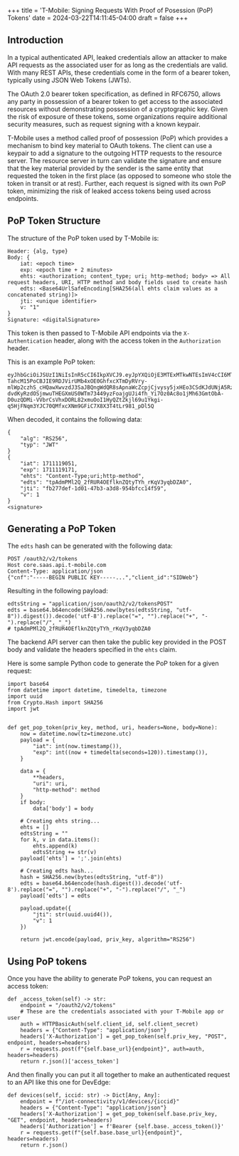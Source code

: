 +++
title = 'T-Mobile: Signing Requests With Proof of Posession (PoP) Tokens'
date = 2024-03-22T14:11:45-04:00
draft = false
+++
## Introduction

In a typical authenticated API, leaked credentials allow an attacker to make API requests as the associated user for as long as the credentials are valid. With many REST APIs, these credentials come in the form of a bearer token, typically using JSON Web Tokens (JWTs).

The OAuth 2.0 bearer token specification, as defined in RFC6750, allows any party in possession of a bearer token to get access to the associated resources without demonstrating possession of a cryptographic key. Given the risk of exposure of these tokens, some organizations require additional security measures, such as request signing with a known keypair.

T-Mobile uses a method called proof of possession (PoP) which provides a mechanism to bind key material to OAuth tokens. The client can use a keypair to add a signature to the outgoing HTTP requests to the resource server. The resource server in turn can validate the signature and ensure that the key material provided by the sender is the same entity that requested the token in the first place (as opposed to someone who stole the token in transit or at rest). Further, each request is signed with its own PoP token, minimizing the risk of leaked access tokens being used across endpoints.

## PoP Token Structure

The structure of the PoP token used by T-Mobile is:

```
Header: {alg, type}
Body: {
    iat: <epoch time>
    exp: <epoch time + 2 minutes>
    ehts: <authorization; content_type; uri; http-method; body> => All request headers, URI, HTTP method and body fields used to create hash
    edts: <Base64UrlSafeEncoding[SHA256(all ehts claim values as a concatenated string)]>
    jti: <unique identifier>
    v: "1"
}
Signature: <digitalSignature>
```

This token is then passed to T-Mobile API endpoints via the `X-Authentication` header, along with the access token in the `Authorization` header.

This is an example PoP token:

```
eyJhbGciOiJSUzI1NiIsInR5cCI6IkpXVCJ9.eyJpYXQiOjE3MTExMTkwNTEsImV4cCI6MTcxMTExOTE3MSwiZWh0cyI6IkNvbnRlbnQtVHlwZTt1cmk7aHR0cC1tZXRob2QiLCJlZHRzIjoidHBBZG1QTWwyUV8yZlJVUjRPRWZsa25aUXR5VFloX3JLcVYzeXFiRFpBMCIsImp0aSI6ImZiMjc3ZGVmLTFkMDEtNDdiMy1hM2Q4LTk1NGJmY2MxNGY1OSIsInYiOjF9.HNfcPqaKufuj64eKDVgx-TahcM15PoCBJIE9RDJVirUMb4xOE0GhfxcXTmDyRVry-mlWp2czhS_cHQawXwvzdJ3SaJBQngWdQR8sApnaWcZcpjCjvysy5jxHEo3CSdKJdUNjA5Rzd7AboQaYpVvidwRUvhFdoUsOoXC3qVWiL1krqlwzHe-dvdKyRzdOSjmwuTHEGXmUS0WTm73449yzFoajgUJi4fh_Yi7Oz0Ac8o1jMh63GmtObA-D0uzQDMi-VVbrCsVhxDORL82xmuOoI1HyQZtZkjl69u1Ykgi-q5HjFNqm3YJC70QMfxcXNm9GFiC7X8X3T4tLr981_pDl5Q
```

When decoded, it contains the following data:

```
{
    "alg": "RS256",
    "typ": "JWT"
}
{
    "iat": 1711119051,
    "exp": 1711119171,
    "ehts": "Content-Type;uri;http-method",
    "edts": "tpAdmPMl2Q_2fRUR4OEflknZQtyTYh_rKqV3yqbDZA0",
    "jti": "fb277def-1d01-47b3-a3d8-954bfcc14f59",
    "v": 1
}
<signature>
```

## Generating a PoP Token

The `edts` hash can be generated with the following data:

```
POST /oauth2/v2/tokens
Host core.saas.api.t-mobile.com
Content-Type: application/json
{"cnf":"-----BEGIN PUBLIC KEY-----...","client_id":"SIDWeb"}
```

Resulting in the following payload:

```
edtsString = "application/json/oauth2/v2/tokensPOST"
edts = base64.b64encode(SHA256.new(bytes(edtsString, "utf-8")).digest()).decode('utf-8').replace("=", "").replace("+", "-").replace("/", "_")
# tpAdmPMl2Q_2fRUR4OEflknZQtyTYh_rKqV3yqbDZA0
```

The backend API server can then take the public key provided in the POST body and validate the headers specified in the `ehts` claim.

Here is some sample Python code to generate the PoP token for a given request:

```
import base64
from datetime import datetime, timedelta, timezone
import uuid
from Crypto.Hash import SHA256
import jwt


def get_pop_token(priv_key, method, uri, headers=None, body=None):
    now = datetime.now(tz=timezone.utc)
    payload = {
        "iat": int(now.timestamp()),
        "exp": int((now + timedelta(seconds=120)).timestamp()),
    }

    data = {
        **headers,
        "uri": uri,
        "http-method": method
    }
    if body:
        data['body'] = body

    # Creating ehts string...
    ehts = []
    edtsString = ""
    for k, v in data.items():
        ehts.append(k)
        edtsString += str(v)
    payload['ehts'] = ';'.join(ehts)

    # Creating edts hash...
    hash = SHA256.new(bytes(edtsString, "utf-8"))
    edts = base64.b64encode(hash.digest()).decode('utf-8').replace("=", "").replace("+", "-").replace("/", "_")
    payload['edts'] = edts

    payload.update({
        "jti": str(uuid.uuid4()),
        "v": 1
    })

    return jwt.encode(payload, priv_key, algorithm="RS256")
```

## Using PoP tokens

Once you have the ability to generate PoP tokens, you can request an access token:

```
def _access_token(self) -> str:
    endpoint = "/oauth2/v2/tokens"
    # These are the credentials associated with your T-Mobile app or user
    auth = HTTPBasicAuth(self.client_id, self.client_secret)
    headers = {"Content-Type": "application/json"}
    headers['X-Authorization'] = get_pop_token(self.priv_key, "POST", endpoint, headers=headers)
    r = requests.post(f"{self.base_url}{endpoint}", auth=auth, headers=headers)
    return r.json()['access_token']
```

And then finally you can put it all together to make an authenticated request to an API like this one for DevEdge:

```
def devices(self, iccid: str) -> Dict[Any, Any]:
    endpoint = f"/iot-connectivity/v1/devices/{iccid}"
    headers = {"Content-Type": "application/json"}
    headers['X-Authorization'] = get_pop_token(self.base.priv_key, "GET", endpoint, headers=headers)
    headers['Authorization'] = f'Bearer {self.base._access_token()}'
    r = requests.get(f"{self.base.base_url}{endpoint}", headers=headers)
    return r.json()
```
